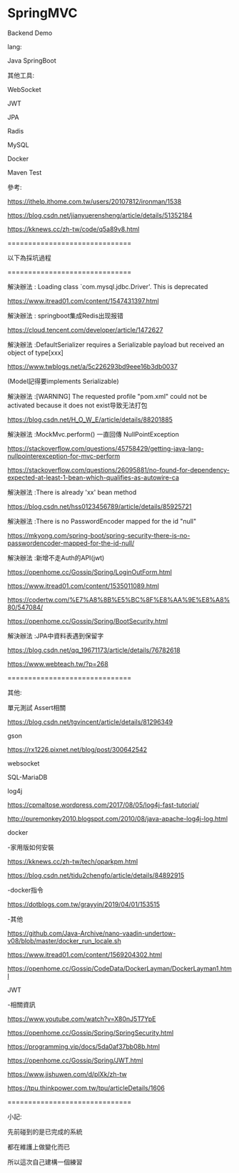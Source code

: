 # SpringMVC

Backend Demo 

lang:

Java SpringBoot

其他工具:

WebSocket

JWT

JPA

Radis

MySQL

Docker

Maven Test


參考:

https://ithelp.ithome.com.tw/users/20107812/ironman/1538

https://blog.csdn.net/jianyuerensheng/article/details/51352184

https://kknews.cc/zh-tw/code/q5a89v8.html

==============================

以下為採坑過程

==============================

解決辦法 : Loading class `com.mysql.jdbc.Driver'. This is deprecated

https://www.itread01.com/content/1547431397.html

解決辦法 : springboot集成Redis出现报错

https://cloud.tencent.com/developer/article/1472627

解決辦法 :DefaultSerializer requires a Serializable payload but received an object of type[xxx]

https://www.twblogs.net/a/5c226293bd9eee16b3db0037

(Model記得要implements Serializable)

解決辦法 :[WARNING] The requested profile "pom.xml" could not be activated because it does not exist导致无法打包

https://blog.csdn.net/H_O_W_E/article/details/88201885

解決辦法 :MockMvc.perform() 一直回傳 NullPointException

https://stackoverflow.com/questions/45758429/getting-java-lang-nullpointerexception-for-mvc-perform

https://stackoverflow.com/questions/26095881/no-found-for-dependency-expected-at-least-1-bean-which-qualifies-as-autowire-ca

解決辦法 :There is already 'xx' bean method

https://blog.csdn.net/hss0123456789/article/details/85925721

解決辦法 :There is no PasswordEncoder mapped for the id "null"

https://mkyong.com/spring-boot/spring-security-there-is-no-passwordencoder-mapped-for-the-id-null/

解決辦法 :新增不走Auth的API(jwt)

https://openhome.cc/Gossip/Spring/LoginOutForm.html

https://www.itread01.com/content/1535011089.html

https://codertw.com/%E7%A8%8B%E5%BC%8F%E8%AA%9E%E8%A8%80/547084/

https://openhome.cc/Gossip/Spring/BootSecurity.html

解決辦法 :JPA中資料表遇到保留字

https://blog.csdn.net/qq_19671173/article/details/76782618

https://www.webteach.tw/?p=268

==============================

其他:


單元測試 Assert相關

https://blog.csdn.net/tgvincent/article/details/81296349

gson

https://rx1226.pixnet.net/blog/post/300642542

websocket

SQL-MariaDB

log4j

https://cpmaltose.wordpress.com/2017/08/05/log4j-fast-tutorial/

http://puremonkey2010.blogspot.com/2010/08/java-apache-log4j-log.html

docker 

-家用版如何安裝

https://kknews.cc/zh-tw/tech/oparkpm.html

https://blog.csdn.net/tidu2chengfo/article/details/84892915

-docker指令

https://dotblogs.com.tw/grayyin/2019/04/01/153515

-其他

https://github.com/Java-Archive/nano-vaadin-undertow-v08/blob/master/docker_run_locale.sh

https://www.itread01.com/content/1569204302.html

https://openhome.cc/Gossip/CodeData/DockerLayman/DockerLayman1.html

JWT

-相關資訊

https://www.youtube.com/watch?v=X80nJ5T7YpE

https://openhome.cc/Gossip/Spring/SpringSecurity.html

https://programming.vip/docs/5da0af37bb08b.html

https://openhome.cc/Gossip/Spring/JWT.html

https://www.jishuwen.com/d/plXk/zh-tw

https://tpu.thinkpower.com.tw/tpu/articleDetails/1606

==============================

小記:

先前碰到的是已完成的系統

都在維護上做變化而已

所以這次自己建構一個練習

